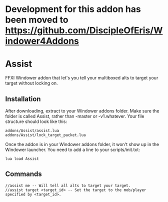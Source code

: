 # Development for this addon has been moved to https://github.com/DiscipleOfEris/Windower4Addons

# Assist
FFXI Windower addon that let's you tell your multiboxed alts to target your target without locking on.

## Installation
After downloading, extract to your Windower addons folder. Make sure the folder is called Assist, rather than -master or -v1.whatever. Your file structure should look like this:

    addons/Assist/assist.lua
    addons/Assist/lock_target_packet.lua

Once the addon is in your Windower addons folder, it won't show up in the Windower launcher. You need to add a line to your scripts/init.txt:

    lua load Assist

## Commands

    //assist me -- Will tell all alts to target your target.  
    //assist target <target_id> -- Set the target to the mob/player specified by <target_id>.
